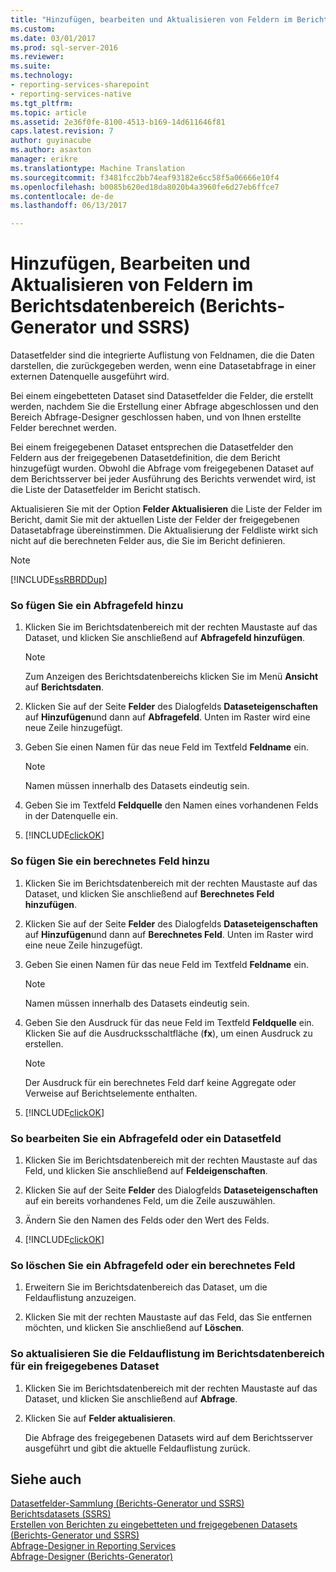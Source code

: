 ```yaml
---
title: "Hinzufügen, bearbeiten und Aktualisieren von Feldern im Berichtsdatenbereich (Berichts-Generator und SSRS) | Microsoft Docs"
ms.custom: 
ms.date: 03/01/2017
ms.prod: sql-server-2016
ms.reviewer: 
ms.suite: 
ms.technology:
- reporting-services-sharepoint
- reporting-services-native
ms.tgt_pltfrm: 
ms.topic: article
ms.assetid: 2e36f0fe-8100-4513-b169-14d611646f81
caps.latest.revision: 7
author: guyinacube
ms.author: asaxton
manager: erikre
ms.translationtype: Machine Translation
ms.sourcegitcommit: f3481fcc2bb74eaf93182e6cc58f5a06666e10f4
ms.openlocfilehash: b0085b620ed18da8020b4a3960fe6d27eb6ffce7
ms.contentlocale: de-de
ms.lasthandoff: 06/13/2017

---
```

# <a name="add-edit-refresh-fields-in-the-report-data-pane-report-builder-and-ssrs"></a>Hinzufügen, Bearbeiten und Aktualisieren von Feldern im Berichtsdatenbereich (Berichts-Generator und SSRS)
  Datasetfelder sind die integrierte Auflistung von Feldnamen, die die Daten darstellen, die zurückgegeben werden, wenn eine Datasetabfrage in einer externen Datenquelle ausgeführt wird.  
  
 Bei einem eingebetteten Dataset sind Datasetfelder die Felder, die erstellt werden, nachdem Sie die Erstellung einer Abfrage abgeschlossen und den Bereich Abfrage-Designer geschlossen haben, und von Ihnen erstellte Felder berechnet werden.  
  
 Bei einem freigegebenen Dataset entsprechen die Datasetfelder den Feldern aus der freigegebenen Datasetdefinition, die dem Bericht hinzugefügt wurden. Obwohl die Abfrage vom freigegebenen Dataset auf dem Berichtsserver bei jeder Ausführung des Berichts verwendet wird, ist die Liste der Datasetfelder im Bericht statisch.  
  
 Aktualisieren Sie mit der Option **Felder Aktualisieren** die Liste der Felder im Bericht, damit Sie mit der aktuellen Liste der Felder der freigegebenen Datasetabfrage übereinstimmen. Die Aktualisierung der Feldliste wirkt sich nicht auf die berechneten Felder aus, die Sie im Bericht definieren.  
  
> [!NOTE]  
>  [!INCLUDE[ssRBRDDup](../../includes/ssrbrddup-md.md)]  
  
### <a name="to-add-a-query-field"></a>So fügen Sie ein Abfragefeld hinzu  
  
1.  Klicken Sie im Berichtsdatenbereich mit der rechten Maustaste auf das Dataset, und klicken Sie anschließend auf **Abfragefeld hinzufügen**.  
  
    > [!NOTE]  
    >  Zum Anzeigen des Berichtsdatenbereichs klicken Sie im Menü **Ansicht** auf **Berichtsdaten**.  
  
2.  Klicken Sie auf der Seite **Felder** des Dialogfelds **Dataseteigenschaften** auf **Hinzufügen**und dann auf **Abfragefeld**. Unten im Raster wird eine neue Zeile hinzugefügt.  
  
3.  Geben Sie einen Namen für das neue Feld im Textfeld **Feldname** ein.  
  
    > [!NOTE]  
    >  Namen müssen innerhalb des Datasets eindeutig sein.  
  
4.  Geben Sie im Textfeld **Feldquelle** den Namen eines vorhandenen Felds in der Datenquelle ein.  
  
5.  [!INCLUDE[clickOK](../../includes/clickok-md.md)]  
  
### <a name="to-add-a-calculated-field"></a>So fügen Sie ein berechnetes Feld hinzu  
  
1.  Klicken Sie im Berichtsdatenbereich mit der rechten Maustaste auf das Dataset, und klicken Sie anschließend auf **Berechnetes Feld hinzufügen**.  
  
2.  Klicken Sie auf der Seite **Felder** des Dialogfelds **Dataseteigenschaften** auf **Hinzufügen**und dann auf **Berechnetes Feld**. Unten im Raster wird eine neue Zeile hinzugefügt.  
  
3.  Geben Sie einen Namen für das neue Feld im Textfeld **Feldname** ein.  
  
    > [!NOTE]  
    >  Namen müssen innerhalb des Datasets eindeutig sein.  
  
4.  Geben Sie den Ausdruck für das neue Feld im Textfeld **Feldquelle** ein. Klicken Sie auf die Ausdrucksschaltfläche (**fx**), um einen Ausdruck zu erstellen.  
  
    > [!NOTE]  
    >  Der Ausdruck für ein berechnetes Feld darf keine Aggregate oder Verweise auf Berichtselemente enthalten.  
  
5.  [!INCLUDE[clickOK](../../includes/clickok-md.md)]  
  
### <a name="to-edit-a-query-field-or-a-dataset-field"></a>So bearbeiten Sie ein Abfragefeld oder ein Datasetfeld  
  
1.  Klicken Sie im Berichtsdatenbereich mit der rechten Maustaste auf das Feld, und klicken Sie anschließend auf **Feldeigenschaften**.  
  
2.  Klicken Sie auf der Seite **Felder** des Dialogfelds **Dataseteigenschaften** auf ein bereits vorhandenes Feld, um die Zeile auszuwählen.  
  
3.  Ändern Sie den Namen des Felds oder den Wert des Felds.  
  
4.  [!INCLUDE[clickOK](../../includes/clickok-md.md)]  
  
### <a name="to-delete-a-query-field-or-a-calculated-field"></a>So löschen Sie ein Abfragefeld oder ein berechnetes Feld  
  
1.  Erweitern Sie im Berichtsdatenbereich das Dataset, um die Feldauflistung anzuzeigen.  
  
2.  Klicken Sie mit der rechten Maustaste auf das Feld, das Sie entfernen möchten, und klicken Sie anschließend auf **Löschen**.  
  
### <a name="to-refresh-the-field-collection-in-the-report-data-pane-for-a-shared-dataset"></a>So aktualisieren Sie die Feldauflistung im Berichtsdatenbereich für ein freigegebenes Dataset  
  
1.  Klicken Sie im Berichtsdatenbereich mit der rechten Maustaste auf das Dataset, und klicken Sie anschließend auf **Abfrage**.  
  
2.  Klicken Sie auf **Felder aktualisieren**.  
  
     Die Abfrage des freigegebenen Datasets wird auf dem Berichtsserver ausgeführt und gibt die aktuelle Feldauflistung zurück.  
  
## <a name="see-also"></a>Siehe auch  
 [Datasetfelder-Sammlung &#40;Berichts-Generator und SSRS&#41;](../../reporting-services/report-data/dataset-fields-collection-report-builder-and-ssrs.md)   
 [Berichtsdatasets &#40;SSRS&#41;](../../reporting-services/report-data/report-datasets-ssrs.md)   
 [Erstellen von Berichten zu eingebetteten und freigegebenen Datasets &#40;Berichts-Generator und SSRS&#41;](../../reporting-services/report-data/report-embedded-datasets-and-shared-datasets-report-builder-and-ssrs.md)   
 [Abfrage-Designer in Reporting Services](http://msdn.microsoft.com/library/07efd3f1-804f-45f7-b62a-3e727a3d9835)   
 [Abfrage-Designer &#40;Berichts-Generator&#41;](http://msdn.microsoft.com/library/553f0d4e-8b1d-4148-9321-8b41a1e8e1b9)  
  
  
